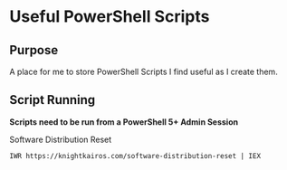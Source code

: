# Useful PowerShell Scripts

## Purpose

 A place for me to store PowerShell Scripts I find useful as I create them.

## Script Running 

**Scripts need to be run from a PowerShell 5+ Admin Session**

Software Distribution Reset

```
IWR https://knightkairos.com/software-distribution-reset | IEX
```